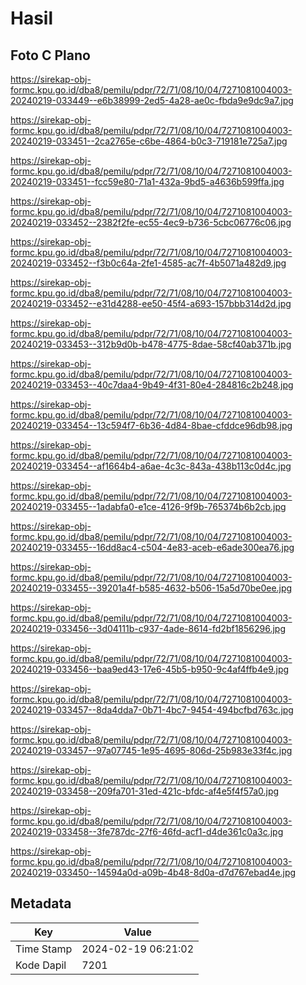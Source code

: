 # Hasil

## Foto C Plano

https://sirekap-obj-formc.kpu.go.id/dba8/pemilu/pdpr/72/71/08/10/04/7271081004003-20240219-033449--e6b38999-2ed5-4a28-ae0c-fbda9e9dc9a7.jpg

https://sirekap-obj-formc.kpu.go.id/dba8/pemilu/pdpr/72/71/08/10/04/7271081004003-20240219-033451--2ca2765e-c6be-4864-b0c3-719181e725a7.jpg

https://sirekap-obj-formc.kpu.go.id/dba8/pemilu/pdpr/72/71/08/10/04/7271081004003-20240219-033451--fcc59e80-71a1-432a-9bd5-a4636b599ffa.jpg

https://sirekap-obj-formc.kpu.go.id/dba8/pemilu/pdpr/72/71/08/10/04/7271081004003-20240219-033452--2382f2fe-ec55-4ec9-b736-5cbc06776c06.jpg

https://sirekap-obj-formc.kpu.go.id/dba8/pemilu/pdpr/72/71/08/10/04/7271081004003-20240219-033452--f3b0c64a-2fe1-4585-ac7f-4b5071a482d9.jpg

https://sirekap-obj-formc.kpu.go.id/dba8/pemilu/pdpr/72/71/08/10/04/7271081004003-20240219-033452--e31d4288-ee50-45f4-a693-157bbb314d2d.jpg

https://sirekap-obj-formc.kpu.go.id/dba8/pemilu/pdpr/72/71/08/10/04/7271081004003-20240219-033453--312b9d0b-b478-4775-8dae-58cf40ab371b.jpg

https://sirekap-obj-formc.kpu.go.id/dba8/pemilu/pdpr/72/71/08/10/04/7271081004003-20240219-033453--40c7daa4-9b49-4f31-80e4-284816c2b248.jpg

https://sirekap-obj-formc.kpu.go.id/dba8/pemilu/pdpr/72/71/08/10/04/7271081004003-20240219-033454--13c594f7-6b36-4d84-8bae-cfddce96db98.jpg

https://sirekap-obj-formc.kpu.go.id/dba8/pemilu/pdpr/72/71/08/10/04/7271081004003-20240219-033454--af1664b4-a6ae-4c3c-843a-438b113c0d4c.jpg

https://sirekap-obj-formc.kpu.go.id/dba8/pemilu/pdpr/72/71/08/10/04/7271081004003-20240219-033455--1adabfa0-e1ce-4126-9f9b-765374b6b2cb.jpg

https://sirekap-obj-formc.kpu.go.id/dba8/pemilu/pdpr/72/71/08/10/04/7271081004003-20240219-033455--16dd8ac4-c504-4e83-aceb-e6ade300ea76.jpg

https://sirekap-obj-formc.kpu.go.id/dba8/pemilu/pdpr/72/71/08/10/04/7271081004003-20240219-033455--39201a4f-b585-4632-b506-15a5d70be0ee.jpg

https://sirekap-obj-formc.kpu.go.id/dba8/pemilu/pdpr/72/71/08/10/04/7271081004003-20240219-033456--3d04111b-c937-4ade-8614-fd2bf1856296.jpg

https://sirekap-obj-formc.kpu.go.id/dba8/pemilu/pdpr/72/71/08/10/04/7271081004003-20240219-033456--baa9ed43-17e6-45b5-b950-9c4af4ffb4e9.jpg

https://sirekap-obj-formc.kpu.go.id/dba8/pemilu/pdpr/72/71/08/10/04/7271081004003-20240219-033457--8da4dda7-0b71-4bc7-9454-494bcfbd763c.jpg

https://sirekap-obj-formc.kpu.go.id/dba8/pemilu/pdpr/72/71/08/10/04/7271081004003-20240219-033457--97a07745-1e95-4695-806d-25b983e33f4c.jpg

https://sirekap-obj-formc.kpu.go.id/dba8/pemilu/pdpr/72/71/08/10/04/7271081004003-20240219-033458--209fa701-31ed-421c-bfdc-af4e5f4f57a0.jpg

https://sirekap-obj-formc.kpu.go.id/dba8/pemilu/pdpr/72/71/08/10/04/7271081004003-20240219-033458--3fe787dc-27f6-46fd-acf1-d4de361c0a3c.jpg

https://sirekap-obj-formc.kpu.go.id/dba8/pemilu/pdpr/72/71/08/10/04/7271081004003-20240219-033450--14594a0d-a09b-4b48-8d0a-d7d767ebad4e.jpg


## Metadata

| Key        | Value               |
| ---------- | ------------------- |
| Time Stamp | 2024-02-19 06:21:02 |
| Kode Dapil | 7201                |




